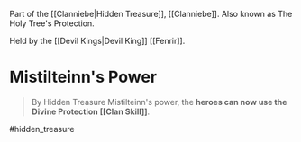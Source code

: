 Part of the [[Clanniebe|Hidden Treasure]], [[Clanniebe]]. Also known as The Holy Tree's Protection.

Held by the [[Devil Kings|Devil King]] [[Fenrir]].
# Mistilteinn's Power
>By Hidden Treasure Mistilteinn's power, the **heroes can now use the Divine Protection [[Clan Skill]]**.

#hidden_treasure 